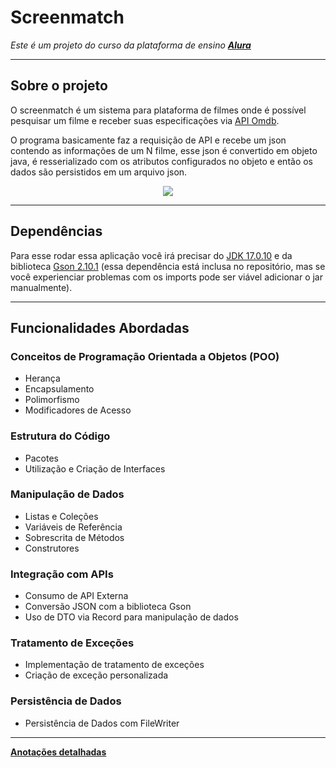 # Screenmatch
*Este é um projeto do curso da plataforma de ensino **[Alura](https://www.alura.com.br/)***

---
## Sobre o projeto
O screenmatch é um sistema para plataforma de filmes onde é possível pesquisar um filme e receber suas especificações via [API Omdb](https://www.omdbapi.com).

O programa basicamente faz a requisição de API e recebe um json contendo as informações de um N filme, esse json é convertido em objeto java, é resserializado com os atributos configurados
no objeto e então os dados são persistidos em um arquivo json.

<p align="center">
<img src= "git-assets/presenting.gif">
</p>

---

## Dependências
Para esse rodar essa aplicação você irá precisar do [JDK 17.0.10](https://www.oracle.com/br/java/technologies/downloads/#java17) e da biblioteca [Gson 2.10.1](https://mvnrepository.com/artifact/com.google.code.gson/gson/2.10.1) (essa dependência está inclusa no repositório, mas se você experienciar problemas com os imports pode ser viável adicionar o jar manualmente).

---
## Funcionalidades Abordadas

### Conceitos de Programação Orientada a Objetos (POO)
* Herança
* Encapsulamento
* Polimorfismo
* Modificadores de Acesso

### Estrutura do Código
* Pacotes
* Utilização e Criação de Interfaces

### Manipulação de Dados

* Listas e Coleções
* Variáveis de Referência
* Sobrescrita de Métodos
* Construtores

### Integração com APIs
* Consumo de API Externa
* Conversão JSON com a biblioteca Gson
* Uso de DTO via Record para manipulação de dados

### Tratamento de Exceções
* Implementação de tratamento de exceções
* Criação de exceção personalizada

### Persistência de Dados
* Persistência de Dados com FileWriter

---
[**Anotações detalhadas**](https://judicious-visitor-abd.notion.site/Forma-o-Aprenda-a-programar-em-Java-com-Orienta-o-a-Objetos-51471855783b4c2ba4ffed29f03d67c3)

